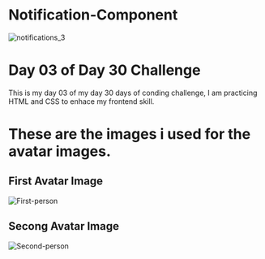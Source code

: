 # Notification-Component
![notifications_3](https://github.com/CodeWithBashir/Notification-Component/assets/87351419/c4ec6a60-f7b8-47f5-8f90-272761e09644)

# Day 03 of Day 30 Challenge

This is my day 03 of my day 30 days of conding challenge, 
I am practicing HTML and CSS to enhace my frontend skill.

# These are the images i used for the avatar images.
## First Avatar Image
![First-person](https://github.com/CodeWithBashir/Notification-Component/assets/87351419/f012d793-805f-459d-bec0-65a863307e18)

## Secong Avatar Image

![Second-person](https://github.com/CodeWithBashir/Notification-Component/assets/87351419/5baf5173-2080-442b-8915-9b52622d04e2)
